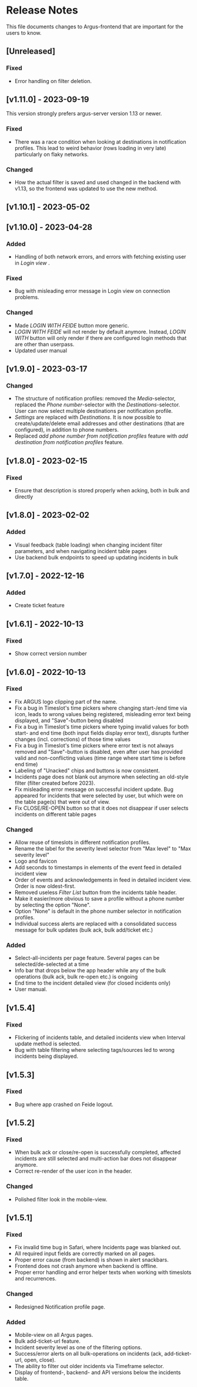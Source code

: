 # Release Notes

This file documents changes to Argus-frontend that are important for the users to know.

## [Unreleased]

### Fixed

- Error handling on filter deletion.




## [v1.11.0] - 2023-09-19

This version strongly prefers argus-server version 1.13 or newer.

### Fixed

- There was a race condition when looking at destinations in notification
  profiles. This lead to weird behavior (rows loading in very late)
  particularly on flaky networks.

### Changed

- How the actual filter is saved and used changed in the backend with v1.13, so
  the frontend was updated to use the new method.


## [v1.10.1] - 2023-05-02

## [v1.10.0] - 2023-04-28

### Added
- Handling of both network errors, and errors with fetching existing user in _Login view_ .

### Fixed
- Bug with misleading error message in Login view on connection problems.

### Changed

- Made _LOGIN WITH FEIDE_ button more generic.
- _LOGIN WITH FEIDE_ will not render by default anymore. Instead, _LOGIN WITH_ button will only render if there are configured login methods that are other than userpass.
- Updated user manual

## [v1.9.0] - 2023-03-17

### Changed

- The structure of notification profiles: removed the _Media_-selector, replaced the _Phone number_-selector with the _Destinations_-selector. User can now select multiple destinations per notification profile.
- _Settings_ are replaced with _Destinations_. It is now possible to create/update/delete email addresses and other destinations (that are configured), in addition to phone numbers.
- Replaced _add phone number from notification profiles_ feature  with _add destination from notification profiles_ feature.

## [v1.8.0] - 2023-02-15

### Fixed

- Ensure that description is stored properly when acking, both in bulk and directly

## [v1.8.0] - 2023-02-02

### Added

- Visual feedback (table loading) when changing incident filter parameters, and when navigating incident table pages
- Use backend bulk endpoints to speed up updating incidents in bulk

## [v1.7.0] - 2022-12-16

### Added
- Create ticket feature


## [v1.6.1] - 2022-10-13

### Fixed

- Show correct version number

## [v1.6.0] - 2022-10-13

### Fixed

- Fix ARGUS logo clipping part of the name.
- Fix a bug in Timeslot's time pickers where changing start-/end time via icon, leads to wrong values being registered, misleading error text being displayed, and "Save"-button being disabled
- Fix a bug in Timeslot's time pickers where typing invalid values for both start- and end time (both input fields display error text), disrupts further changes (incl. corrections) of those time values
- Fix a bug in Timeslot's time pickers where error text is not always removed and "Save"-button is disabled, even after user has provided valid and non-conflicting values (time range where start time is before end time)
- Labeling of "Unacked" chips and buttons is now consistent.
- Incidents page does not blank out anymore when selecting an old-style filter (filter created before 2023).
- Fix misleading error message on successful incident update. Bug appeared for incidents that were selected by user, but which were on the table page(s) that were out of view.
- Fix CLOSE/RE-OPEN button so that it does not disappear if user selects incidents on different table pages

### Changed

- Allow reuse of timeslots in different notification profiles.
- Rename the label for the severity level selector from "Max level" to "Max severity level"
- Logo and favicon
- Add seconds to timestamps in elements of the event feed in detailed incident view
- Order of events and acknowledgements in feed in detailed incident view. Order is now oldest-first.
- Removed useless _Filter List_ button from the incidents table header.
- Make it easier/more obvious to save a profile without a phone number by selecting the option "None".
- Option "None" is default in the phone number selector in notification profiles.
- Individual success alerts are replaced with a consolidated success message for bulk updates (bulk ack, bulk add/ticket etc.)

### Added

- Select-all-incidents per page feature. Several pages can be selected/de-selected at a time
- Info bar that drops below the app header while any of the bulk operations (bulk ack, bulk re-open etc.) is ongoing
- End time to the incident detailed view (for closed incidents only)
- User manual.

## [v1.5.4]

### Fixed

- Flickering of incidents table, and detailed incidents view when Interval update method is selected.
- Bug with table filtering where selecting tags/sources led to wrong incidents being displayed.

## [v1.5.3]

### Fixed

- Bug where app crashed on Feide logout.

## [v1.5.2]

### Fixed

- When bulk ack or close/re-open is successfully completed, affected incidents are still selected and multi-action bar does not disappear anymore.
- Correct re-render of the user icon in the header.

### Changed

- Polished filter look in the mobile-view.

## [v1.5.1]

### Fixed

- Fix invalid time bug in Safari, where Incidents page was blanked out.
- All required input fields are correctly marked on all pages.
- Proper error cause (from backend) is shown in alert snackbars.
- Frontend does not crash anymore when backend is offline.
- Proper error handling and error helper texts when working with timeslots and recurrences.

### Changed

- Redesigned Notification profile page.

### Added

- Mobile-view on all Argus pages.
- Bulk add-ticket-url feature.
- Incident severity level as one of the filtering options.
- Success/error alerts on all bulk-operations on incidents (ack, add-ticket-url, open, close).
- The ability to filter out older incidents via Timeframe selector.
- Display of frontend-, backend- and API versions below the incidents table.
